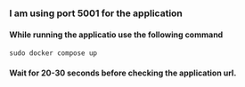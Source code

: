 ### I am using port 5001 for the application
#### While running the applicatio use the following command 
`sudo docker compose up`
#### Wait for 20-30 seconds before checking the application url.